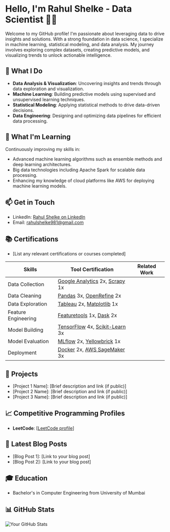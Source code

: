 # Hello, I'm Rahul Shelke - Data Scientist 👨‍💻

Welcome to my GitHub profile! I'm passionate about leveraging data to drive insights and solutions. With a strong foundation in data science, I specialize in machine learning, statistical modeling, and data analysis. My journey involves exploring complex datasets, creating predictive models, and visualizing trends to unlock actionable intelligence.

## 🔭 What I Do

- **Data Analysis & Visualization**: Uncovering insights and trends through data exploration and visualization.
- **Machine Learning**: Building predictive models using supervised and unsupervised learning techniques.
- **Statistical Modeling**: Applying statistical methods to drive data-driven decisions.
- **Data Engineering**: Designing and optimizing data pipelines for efficient data processing.

## 🌱 What I'm Learning

Continuously improving my skills in:

- Advanced machine learning algorithms such as ensemble methods and deep learning architectures.
- Big data technologies including Apache Spark for scalable data processing.
- Enhancing my knowledge of cloud platforms like AWS for deploying machine learning models.

## 📫 Get in Touch

- LinkedIn: [Rahul Shelke on LinkedIn](https://www.linkedin.com/in/rahulshelke981/)
- Email: rahulshelke981@gmail.com

## 📚 Certifications

- [List any relevant certifications or courses completed]

| **Skills**               | **Tool Certification**                                  | **Related Work** |
|--------------------------|--------------------------------------------------------|--------------------|
| Data Collection          | [Google Analytics](https://example.com/ga-cert) 2x, [Scrapy](https://example.com/scrapy-cert) 1x |
| Data Cleaning            | [Pandas](https://example.com/pandas-cert) 3x, [OpenRefine](https://example.com/openrefine-cert) 2x |
| Data Exploration         | [Tableau](https://example.com/tableau-cert) 2x, [Matplotlib](https://example.com/matplotlib-cert) 1x |
| Feature Engineering      | [Featuretools](https://example.com/featuretools-cert) 1x, [Dask](https://example.com/dask-cert) 2x |
| Model Building           | [TensorFlow](https://example.com/tensorflow-cert) 4x, [Scikit-Learn](https://example.com/scikit-learn-cert) 3x |
| Model Evaluation         | [MLflow](https://example.com/mlflow-cert) 2x, [Yellowbrick](https://example.com/yellowbrick-cert) 1x |
| Deployment               | [Docker](https://example.com/docker-cert) 2x, [AWS SageMaker](https://example.com/aws-sagemaker-cert) 3x |


## 🚀 Projects

- [Project 1 Name]: [Brief description and link (if public)]
- [Project 2 Name]: [Brief description and link (if public)]
- [Project 3 Name]: [Brief description and link (if public)]

## 📈 Competitive Programming Profiles

- **LeetCode**: [[LeetCode profile](https://leetcode.com/u/rahulshelke98/)]
<!-- **HackerRank**: [[HackerRank profile](https://www.hackerrank.com/profile/rahulshelke981)]  -->

## 📝 Latest Blog Posts

- [Blog Post 1]: [Link to your blog post]
- [Blog Post 2]: [Link to your blog post]

## 🎓 Education

- Bachelor's in Computer Engineering from University of Mumbai

## 📊 GitHub Stats

![Your GitHub Stats](https://github-readme-stats.vercel.app/api?username=Rahul-404&show_icons=true&theme=radical)
